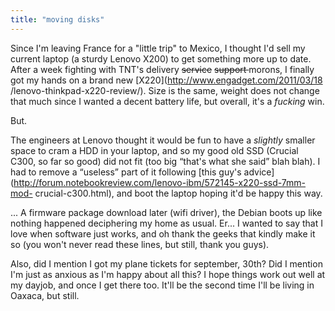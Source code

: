 ```yaml
---
title: "moving disks"
---
```


Since I'm leaving France for a "little trip" to Mexico, I thought I'd sell my
current laptop (a sturdy Lenovo X200) to get something more up to date. After
a week fighting with TNT's delivery <s>service</s> <s>support </s> morons, I
finally got my hands on a brand new [X220](http://www.engadget.com/2011/03/18
/lenovo-thinkpad-x220-review/). Size is the same, weight does not change that
much since I wanted a decent battery life, but overall, it's a _fucking_ win.

But.

The engineers at Lenovo thought it would be fun to have a _slightly_ smaller
space to cram a HDD in your laptop, and so my good old SSD (Crucial C300, so
far so good) did not fit (too big “that's what she said” blah blah). I had to
remove a “useless” part of it following [this guy's
advice](http://forum.notebookreview.com/lenovo-ibm/572145-x220-ssd-7mm-mod-
crucial-c300.html), and boot the laptop hoping it'd be happy this way.

... A firmware package download later (wifi driver), the Debian boots up like
nothing happened deciphering my home as usual. Er... I wanted to say that I
love when software just works, and oh thank the geeks that kindly make it so
(you won't never read these lines, but still, thank you guys).

Also, did I mention I got my plane tickets for september, 30th? Did I mention
I'm just as anxious as I'm happy about all this? I hope things work out well
at my dayjob, and once I get there too. It'll be the second time I'll be
living in Oaxaca, but still.

